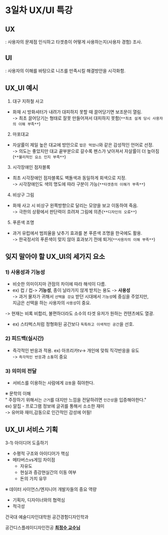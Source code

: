 # **3일차 UX/UI 특강**
## UX 
: 사용자의 문제점 인식하고 타겟층이 어떻게 사용하는지(사용자 경험) 조사.

## UI
:  사용자의 이해를 바탕으로 니즈를 만족시킬 해결방안을 시각화함.

## UX_UI 예시
1) 대구 지하철 사고
 - 화재 시 방화셔터가 내려가 대피하지 못할 때 끌어당기면 보조문이 열림.  
 -> 최초 끌어당기는 형태로 잘못 만들어져서 대피하지 못함(`**최초 설계 당시 사용자의 이해 부족**`)  


 2) 마포대교
 - 자살률이 제일 높은 대교에 방안으로 `밥은 먹었니`와 같은 감성적인 언어로 선정.    
 -> 의도는 좋았지만 대교 끝부분으로 갈수록 펜스가 낮아져서 자살률이 더 높아짐 (`**물리적인 요소 인지 부족**`) 

3) 시각장애인 점자블록
- 최초 시각장애인 점자블록도 벽돌색과 동일하게 회색으로 지정.  
-> 시각장애인도 색의 명도에 따라 구분이 가능(`**타겟층의 이해가 부족**`)

4) 비상구 그림
- 화재 사고 시 비상구 왼쪽방향으로 달리는 모양을 보고 이동하여 죽음.  
-> 극한의 상황에서 판단력이 흐려져 그림에 의존(`**디자인의 오류**`)  
5) 푸른색 조명
- 과거 유럽에서 범죄율을 낮추기 효과를 본 푸른색 조명을 한국에도 활용.  
-> 한국정서의 푸른색이 맞지 않아 효과보기 전에 퇴거(`**사용자의 이해 부족**`)  
## 잊지 말아야 할 UX_UI의 세가지 요소  


### 1) 사용성과 기능성
 - 비슷한 의미이지마 관점의 차이에 따라 해석이 다름.
 - ex) 컵 / 컵-> **기능성**, 종이 날라가지 않게 받치는 용도 -> **사용성**  
 -> 과거 물자가 귀해서 `선택을 강요` 받던 시대에서 `기능성`에 중심을 주었지만,<br>지금은 선택을 하는 사용자의 `사용성`이 중요.

 -> 현재는 비록 비합리, 불편하더라도 소수의 타겟 유저가 원하는 컨텐츠에도 열광.  
 - ex) 스타벅스처럼 정형화된 공간보다 `독특하고 이색적인 공간`을 선호.

 ### 2) 피드백(실시간)
 - 즉각적인 반응과 적용. 
 ex) 아프리카tv-> 개인에 맞춰 직각반응을 유도  
 -> `즉각적인 반응`과 `소통`이 중요

 ### 3) 의미의 전달
 - 서비스를 이용하는 사람에게 `감동`을 줘야한다.

 ※ 문학의 이해  
 " 주장하기 위해서는 `근거`를 대지만 느낌을 전달하려면 `인간성`을 입증해야한다."  
  ex) 알집 - 프로그램 정보에 글귀를 통해서 소소한 재미   
  -> 유머와 재미,감동으로 인간적인 감성에 어필!

## UX_UI 서비스 기획
3-1) 아이디어 도출하기
- 수평적 구조와 아이디어가 핵심
- 메타버스vs게임 차이점
  - 자유도
  - 현실과 증강현실간의 이동 여부
  - 돈의 가치 유무

※ 데이터 사이언스/엔지니어 개발자들의 중요 역량
- 기획자, 디자이너와의 협력심
- 적극성 

건국대 예술디자인대학원 공간경험디자인학과 

공간디스플레이디자인전공 **<u>최정수 교수님<u>**
  